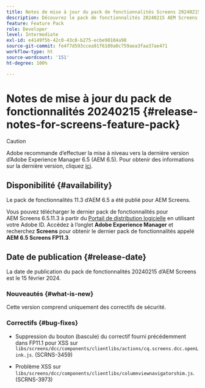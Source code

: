 ```yaml
---
title: Notes de mise à jour du pack de fonctionnalités Screens 20240215
description: Découvrez le pack de fonctionnalités 20240215 AEM Screens publié le 15 février 2024.
feature: Feature Pack
role: Developer
level: Intermediate
exl-id: e4149f5b-42c0-43c8-b275-ecbe90104a98
source-git-commit: fe4f7d593ccea91f6109a0c759aea3faa37ae471
workflow-type: ht
source-wordcount: '151'
ht-degree: 100%

---
```


# Notes de mise à jour du pack de fonctionnalités 20240215 {#release-notes-for-screens-feature-pack}

>[!CAUTION]
>Adobe recommande d’effectuer la mise à niveau vers la dernière version d’Adobe Experience Manager 6.5 (AEM 6.5). Pour obtenir des informations sur la dernière version, cliquez [ici](https://experienceleague.adobe.com/fr/docs/experience-manager-65/content/release-notes/release-notes).

## Disponibilité {#availability}

Le pack de fonctionnalités 11.3 d’AEM 6.5 a été publié pour AEM Screens.

Vous pouvez télécharger le dernier pack de fonctionnalités pour AEM Screens 6.5.11.3 à partir du [Portail de distribution logicielle](https://experience.adobe.com/#/downloads/content/software-distribution/fr/aem.html) en utilisant votre Adobe ID. Accédez à l’onglet **Adobe Experience Manager** et recherchez **Screens** pour obtenir le dernier pack de fonctionnalités appelé **AEM 6.5 Screens FP11.3**.

## Date de publication {#release-date}

La date de publication du pack de fonctionnalités 20240215 d’AEM Screens est le 15 février 2024.

### Nouveautés {#what-is-new}

Cette version comprend uniquement des correctifs de sécurité.

### Correctifs {#bug-fixes}

* Suppression du bouton (bascule) du correctif fourni précédemment dans FP11.1 pour XSS sur `libs/screens/dcc/components/clientlibs/actions/cq.screens.dcc.openLink.js`. (SCRNS-3459)

* Problème XSS sur `libs/screens/dcc/components/clientlibs/columnviewnavigatorshim.js`. (SCRNS-3973)
